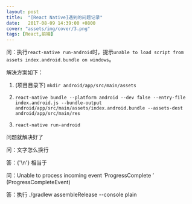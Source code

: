 ```yaml
---
layout: post
title:  "[React Native]遇到的问题记录"
date:   2017-08-09 14:39:00 +0800
cover: "assets/img/cover/3.png"
tags: [React,前端]
---
```


问：执行`react-native run-android`时，提示`unable to load script from assets index.android.bundle on windows`。

解决方案如下：

1. (项目目录下) `mkdir android/app/src/main/assets`

2. `react-native bundle --platform android --dev false --entry-file index.android.js --bundle-output android/app/src/main/assets/index.android.bundle --assets-dest android/app/src/main/res`

3. `react-native run-android`

问题就解决好了

问：<Text>文字怎么换行

答：{'\n'} 相当于<br />

问：Unable to process incoming event ‘ProgressComplete ’ (ProgressCompleteEvent)

答：执行 ./gradlew assembleRelease --console plain

